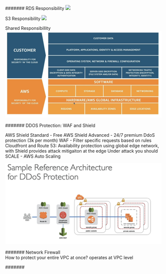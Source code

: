 #######
RDS Responsibility
![](rds-responsibility.png)

S3 Responsibility
![](s3-responsibility.png)

Shared Responsibillity
![](imgs/responsibilities.png)


#######
DDOS Protection: WAF and Shield

AWS Shield Standard - Free 
AWS Shield Advanced - 24/7 premium DdoS protection (3k per month)
WAF - Filter specific requests based on rules
Cloudfront and Route 53: Availability protection using global edge network, 
with Shield provides attack mitigaiton at the edge
Under attack you should SCALE - AWS Auto Scaling

![](imgs/sample-protection.png)

#######
Network Firewall\
How to protect your entire VPC at once?
operates at VPC level

#######
